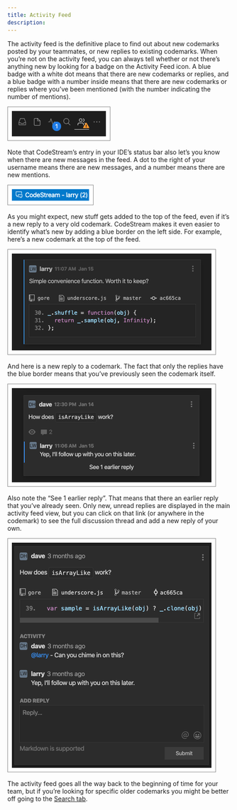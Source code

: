 ```yaml
---
title: Activity Feed
description: 
---
```


The activity feed is the definitive place to find out about new codemarks posted
by your teammates, or new replies to existing codemarks. When you’re not on the
activity feed, you can always tell whether or not there’s anything new by
looking for a badge on the Activity Feed icon. A blue badge with a white dot
means that there are new codemarks or replies, and a blue badge with a number
inside means that there are new codemarks or replies where you’ve been mentioned
(with the number indicating the number of mentions).

![Activity Feed Badge](../assets/images/ActivityFeedWithBadge1.png)

Note that CodeStream’s entry in your IDE’s status bar also let’s you know when
there are new messages in the feed. A dot to the right of your username means
there are new messages, and a number means there are new mentions.

![Status Bar](../assets/images/StatusBarWithMentions1.png)

As you might expect, new stuff gets added to the top of the feed, even if it’s a
new reply to a very old codemark. CodeStream makes it even easier to identify
what’s new by adding a blue border on the left side. For example, here’s a new
codemark at the top of the feed.

![New Codemark in Feed](../assets/images/ActivityFeed-NewCodemark.png)

And here is a new reply to a codemark. The fact that only the replies have the
blue border means that you’ve previously seen the codemark itself.

![New Replies in Feed](../assets/images/ActivityFeed-NewOldReplies.png)

Also note the “See 1 earlier reply”. That means that there an earlier reply that
you’ve already seen. Only new, unread replies are displayed in the main activity
feed view, but you can click on that link (or anywhere in the codemark) to see
the full discussion thread and add a new reply of your own.

![Expanded Codemark](../assets/images/CodemarkViewWithReplies1.png)

The activity feed goes all the way back to the beginning of time for your team,
but if you’re looking for specific older codemarks you might be better off going
to the [Search tab](filter-and-search).
